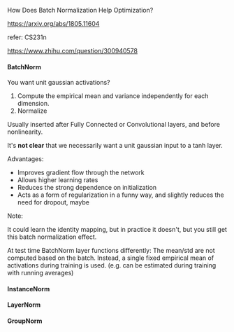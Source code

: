 How Does Batch Normalization Help Optimization?

https://arxiv.org/abs/1805.11604



refer: CS231n

https://www.zhihu.com/question/300940578





#### BatchNorm

You want unit gaussian activations?

1. Compute the empirical mean and variance independently for each dimension.
2. Normalize

Usually inserted after Fully Connected or Convolutional layers, and before nonlinearity.



It's **not clear** that we necessarily want a unit gaussian input to a tanh layer.



Advantages:

- Improves gradient flow through the network
- Allows higher learning rates
- Reduces the strong dependence on initialization
- Acts as a form of regularization in a funny way, and slightly reduces the need for dropout, maybe



Note: 

It could learn the identity mapping, but in practice it doesn't, but you still get this batch normalization effect.

At test time BatchNorm layer functions differently: The mean/std are not computed
based on the batch. Instead, a single fixed empirical mean of activations during training is used. (e.g. can be estimated during training with running averages)



#### InstanceNorm



#### LayerNorm



#### GroupNorm



